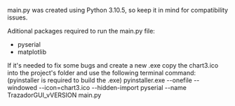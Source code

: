 main.py was created using Python 3.10.5, so keep it in mind for compatibility issues.

Aditional packages required to run the main.py file:
* pyserial
* matplotlib


If it's needed to fix some bugs and create a new .exe copy the chart3.ico into the project's 
folder and use the following terminal command: (pyinstaller is required to build the .exe)
pyinstaller.exe --onefile --windowed --icon=chart3.ico --hidden-import pyserial --name TrazadorGUI_vVERSION main.py